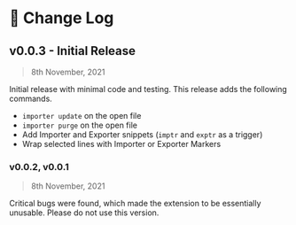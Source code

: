 # 📝 Change Log

## v0.0.3 - Initial Release

> 8th November, 2021

Initial release with minimal code and testing. This release adds the following commands.

- `importer update` on the open file
- `importer purge` on the open file
- Add Importer and Exporter snippets (`imptr` and `exptr` as a trigger)
- Wrap selected lines with Importer or Exporter Markers

### v0.0.2, v0.0.1

> 8th November, 2021

Critical bugs were found, which made the extension to be essentially unusable. Please do not use this version.
